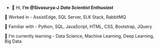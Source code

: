 - 👋 Hi, 
**I’m @Sivasurya-J** **_Data Scientist Enthusiast_**

👀 Worked in - AssistEdge, SQL Server, ELK Stack, RabbitMQ

🌱 Familiar with - Python, SQL, JavaScript, HTML, CSS, Bootstrap, JQuery

💞️ I’m currently learning - Data Science, Machine Learning, Deep Learning, Big Data

<!-- - 👀 I’m interested in ...   
- 🌱 I’m currently learning ... Data Science and Machine Learning Algorithms
- 💞️ I’m looking to collaborate on ...
- 📫 How to reach me ... -->

<!---
Sivasurya-J/Sivasurya-J is a ✨ special ✨ repository because its `README.md` (this file) appears on your GitHub profile.
You can click the Preview link to take a look at your changes.
--->
